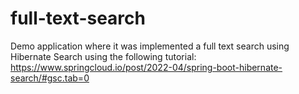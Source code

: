 # full-text-search
Demo application where it was implemented a full text search using Hibernate Search using the following tutorial: https://www.springcloud.io/post/2022-04/spring-boot-hibernate-search/#gsc.tab=0
